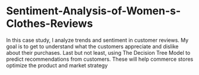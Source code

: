 # Sentiment-Analysis-of-Women-s-Clothes-Reviews
In this case study, I analyze trends and sentiment in customer reviews. My goal is to get to understand what the customers appreciate and dislike about their purchases. Last but not least, using The Decision Tree Model to predict recommendations from customers. These will help  commerce stores optimize the product and market strategy
